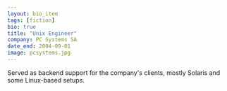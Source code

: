 ```yaml
---
layout: bio_item
tags: [fiction]
bio: true
title: "Unix Engineer"
company: PC Systems SA
date_end: 2004-09-01
image: pcsystems.jpg
---
```


Served as backend support for the company's clients, mostly Solaris and some
Linux-based setups.
